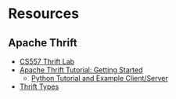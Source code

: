 # Resources

## Apache Thrift
* [CS557 Thrift Lab](https://github.com/Yao-Liu-CS457-CS557/thrift-lab)
* [Apache Thrift Tutorial: Getting Started](https://thrift.apache.org/tutorial/)
    * [Python Tutorial and Example Client/Server](https://thrift.apache.org/tutorial/py)
* [Thrift Types](https://thrift.apache.org/docs/types)
